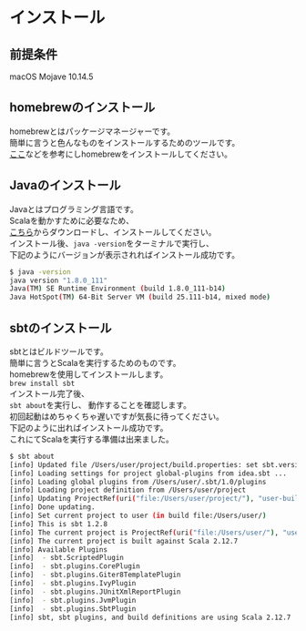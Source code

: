 # インストール

## 前提条件
macOS Mojave 10.14.5

## homebrewのインストール
homebrewとはパッケージマネージャーです。  
簡単に言うと色んなものをインストールするためのツールです。  
[ここ](https://qiita.com/_daisuke/items/d3b2477d15ed2611a058)などを参考にしhomebrewをインストールしてください。

## Javaのインストール
Javaとはプログラミング言語です。  
Scalaを動かすために必要なため、  
[こちら](https://www.java.com/ja/download/mac_download.jsp)からダウンロードし、インストールしてください。  
インストール後、`java -version`をターミナルで実行し、  
下記のようにバージョンが表示されればインストール成功です。

```bash
$ java -version
java version "1.8.0_111"
Java(TM) SE Runtime Environment (build 1.8.0_111-b14)
Java HotSpot(TM) 64-Bit Server VM (build 25.111-b14, mixed mode)
```

## sbtのインストール
sbtとはビルドツールです。  
簡単に言うとScalaを実行するためのものです。  
homebrewを使用してインストールします。  
`brew install sbt`  
インストール完了後、  
`sbt about`を実行し、  動作することを確認します。  
初回起動はめちゃくちゃ遅いですが気長に待ってください。  
下記のように出ればインストール成功です。  
これにてScalaを実行する準備は出来ました。  
```bash
$ sbt about
[info] Updated file /Users/user/project/build.properties: set sbt.version to 1.2.8
[info] Loading settings for project global-plugins from idea.sbt ...
[info] Loading global plugins from /Users/user/.sbt/1.0/plugins
[info] Loading project definition from /Users/user/project
[info] Updating ProjectRef(uri("file:/Users/user/project/"), "user-build")...
[info] Done updating.
[info] Set current project to user (in build file:/Users/user/)
[info] This is sbt 1.2.8
[info] The current project is ProjectRef(uri("file:/Users/user/"), "user") 0.1.0-SNAPSHOT
[info] The current project is built against Scala 2.12.7
[info] Available Plugins
[info]  - sbt.ScriptedPlugin
[info]  - sbt.plugins.CorePlugin
[info]  - sbt.plugins.Giter8TemplatePlugin
[info]  - sbt.plugins.IvyPlugin
[info]  - sbt.plugins.JUnitXmlReportPlugin
[info]  - sbt.plugins.JvmPlugin
[info]  - sbt.plugins.SbtPlugin
[info] sbt, sbt plugins, and build definitions are using Scala 2.12.7
```
